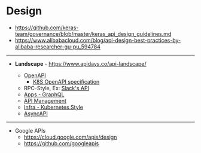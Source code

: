 # Design 

* https://github.com/keras-team/governance/blob/master/keras_api_design_guidelines.md
* https://www.alibabacloud.com/blog/api-design-best-practices-by-alibaba-researcher-gu-pu_594784
  
---

* **Landscape** - https://www.apidays.co/api-landscape/

  * [OpenAPI](https://github.com/OAI/OpenAPI-Specification/)
    * [K8S OpenAPI specification](https://github.com/kubernetes/kubernetes/tree/master/api/openapi-spec)
  * RPC-Style, Ex: [Slack's API](https://api.slack.com/web)
  * [Apps - GraphQL](../Patterns/GraphQL.md)  
  * [API Management](https://cloud.google.com/blog/products/api-management/understanding-grpc-openapi-and-rest-and-when-to-use-them)
  * [Infra - Kubernetes Style](https://kubernetes.io/docs/concepts/overview/kubernetes-api/)
  * [AsyncAPI](https://www.asyncapi.com/)
  
---

* Google APIs
  * https://cloud.google.com/apis/design
  * https://github.com/googleapis
